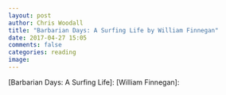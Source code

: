 ```yaml
---
layout: post
author: Chris Woodall
title: "Barbarian Days: A Surfing Life by William Finnegan"
date: 2017-04-27 15:05
comments: false
categories: reading
image:
---
```



[Barbarian Days: A Surfing Life]:
[William Finnegan]:
